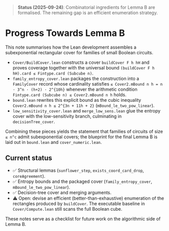 > **Status (2025-09-24)**: Combinatorial ingredients for Lemma B are formalised.  The remaining gap is an efficient enumeration strategy.
>
# Progress Towards Lemma B

This note summarises how the Lean development assembles a subexponential rectangular cover for families of small Boolean circuits.

* `Cover/BuildCover.lean` constructs a cover `buildCover F h hH` and proves coverage together with the universal bound `(buildCover F h hH).card ≤ Fintype.card (Subcube n)`.
* `family_entropy_cover.lean` packages the construction into a `FamilyCover` record whose cardinality satisfies `≤ Cover2.mBound n h = n · 3^n · (h+2) · 2^{10h}` whenever the arithmetic condition `Fintype.card (Subcube n) ≤ Cover2.mBound n h` holds.
* `bound.lean` rewrites this explicit bound as the cubic inequality `Cover2.mBound n h ≤ 2^{3n + 11h + 2}` (`mBound_le_two_pow_linear`).
* `low_sensitivity_cover.lean` and `merge_low_sens.lean` glue the entropy cover with the low-sensitivity branch, culminating in `decisionTree_cover`.

Combining these pieces yields the statement that families of circuits of size `≤ n^c` admit subexponential covers; the blueprint for the final Lemma B is laid out in `bound.lean` and `cover_numeric.lean`.

## Current status

* ✅ Structural lemmas (`sunflower_step`, `exists_coord_card_drop`, `coreAgreement`).
* ✅ Entropy bounds and the packaged cover (`family_entropy_cover`, `mBound_le_two_pow_linear`).
* ✅ Decision-tree cover and merging arguments.
* ⚠️ Open: devise an efficient (better-than-exhaustive) enumeration of the rectangles produced by `buildCover`.  The executable baseline in `Cover/Compute.lean` still scans the full Boolean cube.

These notes serve as a checklist for future work on the algorithmic side of Lemma B.
